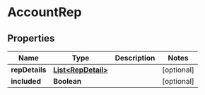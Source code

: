 

# AccountRep


## Properties

| Name | Type | Description | Notes |
|------------ | ------------- | ------------- | -------------|
|**repDetails** | [**List&lt;RepDetail&gt;**](RepDetail.md) |  |  [optional] |
|**included** | **Boolean** |  |  [optional] |



